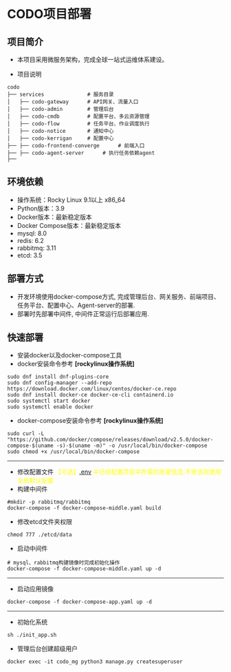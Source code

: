 # CODO项目部署

## 项目简介

- 本项目采用微服务架构，完成全球一站式运维体系建设。

- 项目说明

```shell
codo
├── services              # 服务目录
│   ├── codo-gateway      # API网关、流量入口
│   ├── codo-admin        # 管理后台
│   ├── codo-cmdb         # 配置平台、多云资源管理
│   ├── codo-flow         # 任务平台、作业调度执行
│   ├── codo-notice       # 通知中心
│   ├── codo-kerrigan     # 配置中心
├── ├── codo-frontend-converge      # 前端入口
├── ├── codo-agent-server      # 执行任务依赖agent
├── 
```

## 环境依赖

- 操作系统：Rocky Linux 9.1以上 x86_64
- Python版本：3.9
- Docker版本：最新稳定版本
- Docker Compose版本：最新稳定版本
- mysql: 8.0
- redis: 6.2
- rabbitmq: 3.11
- etcd: 3.5

## 部署方式

- 开发环境使用docker-compose方式, 完成管理后台、网关服务、前端项目、任务平台、配置中心、Agent-server的部署.
- 部署时先部署中间件, 中间件正常运行后部署应用.

## 快速部署

- 安装docker以及docker-compose工具
- docker安装命令参考 **[rockylinux操作系统]**

```shell
sudo dnf install dnf-plugins-core
sudo dnf config-manager --add-repo https://download.docker.com/linux/centos/docker-ce.repo
sudo dnf install docker-ce docker-ce-cli containerd.io
sudo systemctl start docker
sudo systemctl enable docker
```

- docker-compose安装命令参考 **[rockylinux操作系统]**

```shell
sudo curl -L "https://github.com/docker/compose/releases/download/v2.5.0/docker-compose-$(uname -s)-$(uname -m)" -o /usr/local/bin/docker-compose
sudo chmod +x /usr/local/bin/docker-compose
```

--- 

- 修改配置文件 <span style="color: yellow;">【可选】[.env](.env)
  中已经配置项目中所需的账密信息,不修该则使用全局默认配置</span>
- 构建中间件

```shell
#mkdir -p rabbitmq/rabbitmq
docker-compose -f docker-compose-middle.yaml build
```

- 修改etcd文件夹权限

```shell
chmod 777 ./etcd/data
```

- 启动中间件

```shell
# mysql、rabbitmq构建镜像时完成初始化操作
docker-compose -f docker-compose-middle.yaml up -d
```

---

- 启动应用镜像

```shell
docker-compose -f docker-compose-app.yaml up -d
```

--- 

- 初始化系统

```shell
sh ./init_app.sh

```

- 管理后台创建超级用户

```shell
docker exec -it codo_mg python3 manage.py createsuperuser
```